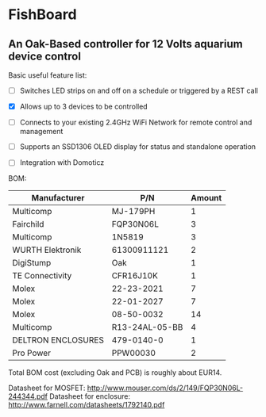 # FishBoard
## An Oak-Based controller for 12 Volts aquarium device control

Basic useful feature list:

- [ ] Switches LED strips on and off on a schedule or triggered by a REST call
- [X] Allows up to 3 devices to be controlled
- [ ] Connects to your existing 2.4GHz WiFi Network for remote control and management
- [ ] Supports an SSD1306 OLED display for status and standalone operation
- [ ] Integration with Domoticz


BOM:

| Manufacturer       | P/N            | Amount |
| ------------------ | -------------- | ------ |
| Multicomp          | MJ-179PH       | 1      |
| Fairchild          | FQP30N06L      | 3      |
| Multicomp          | 1N5819         | 3      |
| WURTH Elektronik   | 61300911121    | 2      |
| DigiStump          | Oak            | 1      |
| TE Connectivity    | CFR16J10K      | 1      | 
| Molex              | 22-23-2021     | 7      |
| Molex              | 22-01-2027     | 7      |
| Molex              | 08-50-0032     | 14     |
| Multicomp          | R13-24AL-05-BB | 4      |
| DELTRON ENCLOSURES | 479-0140-0     | 1      |
| Pro Power          | PPW00030       | 2      |
 
Total BOM cost (excluding Oak and PCB) is roughly about EUR14.

Datasheet for MOSFET: http://www.mouser.com/ds/2/149/FQP30N06L-244344.pdf
Datasheet for enclosure: http://www.farnell.com/datasheets/1792140.pdf

